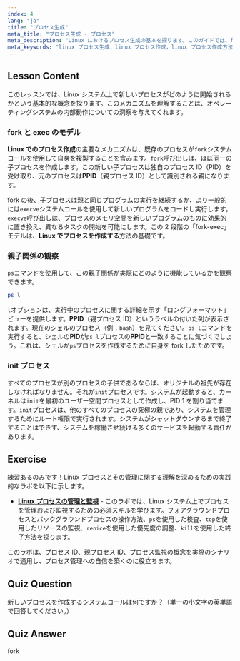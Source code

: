 ```yaml
---
index: 4
lang: "ja"
title: "プロセス生成"
meta_title: "プロセス生成 - プロセス"
meta_description: "Linux におけるプロセス生成の基本を探ります。このガイドでは、fork と execve システムコール、親/子関係（PID と PPID）、init プロセスの役割について解説します。Linux でプロセスを作成する方法を学び、オペレーティングシステムにおけるプロセス生成の核となる概念を理解しましょう。"
meta_keywords: "linux プロセス生成，linux プロセス作成，linux プロセス作成方法，オペレーティングシステム プロセス生成，プロセス生成，fork, execve, PID, PPID, init プロセス，Linux プロセス"
---
```


## Lesson Content

このレッスンでは、Linux システム上で新しいプロセスがどのように開始されるかという基本的な概念を探ります。このメカニズムを理解することは、オペレーティングシステムの内部動作についての洞察を与えてくれます。

### fork と exec のモデル

**Linux でのプロセス作成**の主要なメカニズムは、既存のプロセスが`fork`システムコールを使用して自身を複製することを含みます。`fork`呼び出しは、ほぼ同一の子プロセスを作成します。この新しい子プロセスは独自のプロセス ID（PID）を受け取り、元のプロセスは**PPID**（親プロセス ID）として識別される親になります。

fork の後、子プロセスは親と同じプログラムの実行を継続するか、より一般的には`execve`システムコールを使用して新しいプログラムをロードし実行します。`execve`呼び出しは、プロセスのメモリ空間を新しいプログラムのものに効果的に置き換え、異なるタスクの開始を可能にします。この 2 段階の「fork-exec」モデルは、**Linux でプロセスを作成する**方法の基礎です。

### 親子関係の観察

`ps`コマンドを使用して、この親子関係が実際にどのように機能しているかを観察できます。

```bash
ps l
```

`l`オプションは、実行中のプロセスに関する詳細を示す「ロングフォーマット」ビューを提供します。**PPID**（親プロセス ID）というラベルの付いた列が表示されます。現在のシェルのプロセス（例：`bash`）を見てください。`ps l`コマンドを実行すると、シェルの**PID**が`ps l`プロセスの**PPID**と一致することに気づくでしょう。これは、シェルが`ps`プロセスを作成するために自身を fork したためです。

### init プロセス

すべてのプロセスが別のプロセスの子供であるならば、オリジナルの祖先が存在しなければなりません。それが`init`プロセスです。システムが起動すると、カーネルは`init`を最初のユーザー空間プロセスとして作成し、PID 1 を割り当てます。`init`プロセスは、他のすべてのプロセスの究極の親であり、システムを管理するためにルート権限で実行されます。システムがシャットダウンするまで終了することはできず、システムを稼働させ続ける多くのサービスを起動する責任があります。

## Exercise

練習あるのみです！Linux プロセスとその管理に関する理解を深めるための実践的なラボを以下に示します。

- **[Linux プロセスの管理と監視](https://labex.io/ja/labs/comptia-manage-and-monitor-linux-processes-590864)** - このラボでは、Linux システム上でプロセスを管理および監視するための必須スキルを学びます。フォアグラウンドプロセスとバックグラウンドプロセスの操作方法、`ps`を使用した検査、`top`を使用したリソースの監視、`renice`を使用した優先度の調整、`kill`を使用した終了方法を探ります。

このラボは、プロセス ID、親プロセス ID、プロセス監視の概念を実際のシナリオで適用し、プロセス管理への自信を築くのに役立ちます。

## Quiz Question

新しいプロセスを作成するシステムコールは何ですか？（単一の小文字の英単語で回答してください。）

## Quiz Answer

fork
